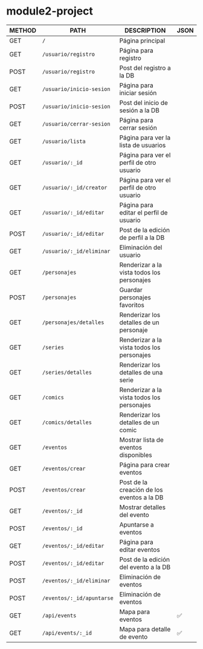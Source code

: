 # module2-project

| METHOD | PATH                     | DESCRIPTION                                    | JSON |
|--------|--------------------------|------------------------------------------------|------|
| GET    |`/`                       | Página principal                               |      | 
| GET    |`/usuario/registro`       | Página para registro                           |      | 
| POST   |`/usuario/registro`       | Post del registro a la DB                      |      | 
| GET    |`/usuario/inicio-sesion`  | Página para iniciar sesión                     |      | 
| POST   |`/usuario/inicio-sesion`  | Post del inicio de sesión a la DB              |      | 
| GET    |`/usuario/cerrar-sesion`  | Página para cerrar sesión                      |      | 
| GET    |`/usuario/lista`          | Página para ver la lista de usuarios           |      | 
| GET    |`/usuario/:_id`           | Página para ver el perfil de otro usuario      |      |
| GET    |`/usuario/:_id/creator`   | Página para ver el perfil de otro usuario      |      | 
| GET    |`/usuario/:_id/editar`    | Página para editar el perfil de usuario        |      | 
| POST   |`/usuario/:_id/editar`    | Post de la edición de perfil a la DB           |      | 
| GET    |`/usuario/:_id/eliminar`  | Eliminación del usuario                        |      | 
| GET    |`/personajes`             | Renderizar a la vista todos los personajes     |      | 
| POST   |`/personajes`             | Guardar personajes favoritos                   |      |
| GET    |`/personajes/detalles`    | Renderizar los detalles de un personaje        |      | 
| GET    |`/series`                 | Renderizar a la vista todos los personajes     |      |
| GET    |`/series/detalles`        | Renderizar los detalles de una serie           |      | 
| GET    |`/comics`                 | Renderizar a la vista todos los personajes     |      | 
| GET    |`/comics/detalles`        | Renderizar los detalles de un comic            |      | 
| GET    |`/eventos`                | Mostrar lista de eventos disponibles           |      | 
| GET    |`/eventos/crear`          | Página para crear eventos                      |      | 
| POST   |`/eventos/crear`          | Post de la creación de los eventos a la DB     |      |
| GET    |`/eventos/:_id`           | Mostrar detalles del evento                    |      |
| POST   |`/eventos/:_id`           | Apuntarse a eventos                            |      |
| GET    |`/eventos/:_id/editar`    | Página para editar eventos                     |      | 
| POST   |`/eventos/:_id/editar`    | Post de la edición del evento a la DB          |      | 
| POST   |`/eventos/:_id/eliminar`  | Eliminación de eventos                         |      | 
| POST   |`/eventos/:_id/apuntarse` | Eliminación de eventos                         |      | 
| GET    |`/api/events`             | Mapa para eventos                              |  ✅ |  
| GET    |`/api/events/:_id`        | Mapa para detalle de evento                    |  ✅ |